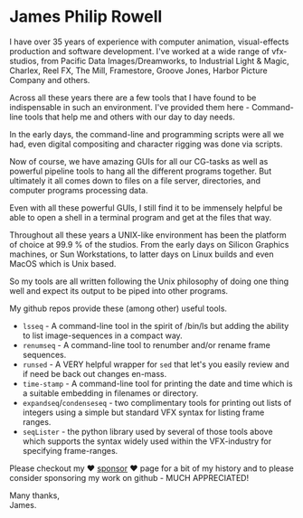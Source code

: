 # James Philip Rowell

I have over 35 years of experience with computer animation, visual-effects production and software development.
I've worked at a wide range of vfx-studios, from Pacific Data Images/Dreamworks, to Industrial Light & Magic,
Charlex, Reel FX, The Mill, Framestore, Groove Jones, Harbor Picture Company and others.

Across all these years there are a few tools that I have found to be indispensable in such an environment. I've provided
them here - Command-line tools that help me and others with our day to day needs.

In the early days, the command-line and programming scripts were all we had,
even digital compositing and character rigging was done via scripts.

Now of course, we have amazing GUIs for all our CG-tasks as well as powerful pipeline tools to
hang all the different programs together.
But ultimately it all comes down to files on a file server, directories, and computer programs processing data.

Even with all these powerful GUIs, I still find it to be immensely helpful be able to open a
shell in a terminal program and get at the files that way.

Throughout all these years a UNIX-like environment has been the platform of choice at 99.9 % of the studios.
From the early days on Silicon Graphics machines, or Sun Workstations, to 
latter days on Linux builds and even MacOS which is Unix based.

So my tools are all written following the Unix philosophy of doing one thing well and expect its output to
be piped into other programs.

My github repos provide these (among other) useful tools.

- `lsseq` - A command-line tool in the spirit of /bin/ls but adding the ability to list image-sequences in a compact way.
- `renumseq` - A command-line tool to renumber and/or rename frame sequences.
- `runsed` - A VERY helpful wrapper for `sed` that let's you easily review and if need be back out changes en-mass.
- `time-stamp` - A command-line tool for printing the date and time which is a suitable embedding in filenames or directory.
- `expandseq`/`condenseseq` - two complimentary tools for printing out lists of integers using a simple but standard VFX syntax for listing frame ranges.
- `seqLister` - the python library used by several of those tools above which supports the syntax widely used within the VFX-industry for specifying frame-ranges.

Please checkout my ❤️ [sponsor](https://github.com/sponsors/jrowellfx) ❤️ page for a bit of my history
and to please consider sponsoring my work on github - MUCH APPRECIATED!

Many thanks,  
James.

